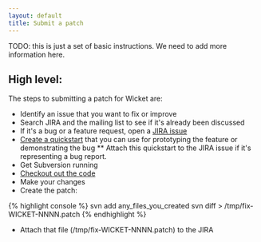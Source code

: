 ```yaml
---
layout: default
title: Submit a patch
---
```


TODO: this is just a set of basic instructions.  We need to add more information here.

## High level: ##
The steps to submitting a patch for Wicket are:

* Identify an issue that you want to fix or improve
* Search JIRA and the mailing list to see if it's already been discussed
* If it's a bug or a feature request, open a [JIRA issue](https://issues.apache.org/jira/browse/WICKET)
* [Create a quickstart](../start/quickstart.html) that you can use for prototyping the feature or demonstrating the bug
** Attach this quickstart to the JIRA issue if it's representing a bug report.
* Get Subversion running
* [Checkout out the code](../start/download.html#snapshots_and_latest_bleedingedge_code)
* Make your changes
* Create the patch:

{% highlight console %}
svn add any_files_you_created
svn diff > /tmp/fix-WICKET-NNNN.patch
{% endhighlight %}

* Attach that file (/tmp/fix-WICKET-NNNN.patch) to the JIRA
